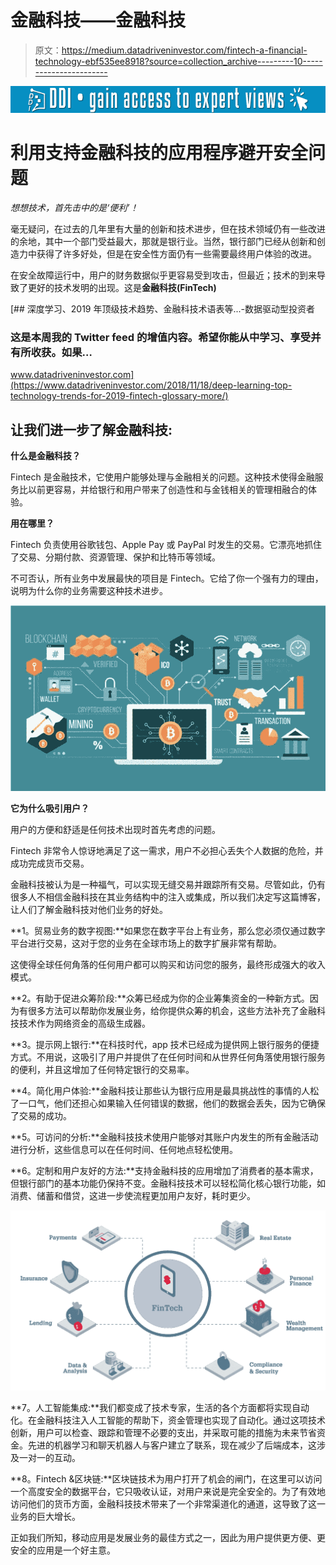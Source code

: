 # 金融科技——金融科技

> 原文：<https://medium.datadriveninvestor.com/fintech-a-financial-technology-ebf535ee8918?source=collection_archive---------10----------------------->

[![](img/f04d56467934125fd98ff88f88aa446f.png)](http://www.track.datadriveninvestor.com/1B9E)

# 利用支持金融科技的应用程序避开安全问题

*想想技术，首先击中的是‘便利’！*

毫无疑问，在过去的几年里有大量的创新和技术进步，但在技术领域仍有一些改进的余地，其中一个部门受益最大，那就是银行业。当然，银行部门已经从创新和创造力中获得了许多好处，但是在安全性方面仍有一些需要最终用户体验的改进。

在安全故障运行中，用户的财务数据似乎更容易受到攻击，但最近；技术的到来导致了更好的技术发明的出现。这是**金融科技(FinTech)**

[](https://www.datadriveninvestor.com/2018/11/18/deep-learning-top-technology-trends-for-2019-fintech-glossary-more/) [## 深度学习、2019 年顶级技术趋势、金融科技术语表等...-数据驱动型投资者

### 这是本周我的 Twitter feed 的增值内容。希望你能从中学习、享受并有所收获。如果…

www.datadriveninvestor.com](https://www.datadriveninvestor.com/2018/11/18/deep-learning-top-technology-trends-for-2019-fintech-glossary-more/) 

## 让我们进一步了解金融科技:

**什么是金融科技？**

Fintech 是金融技术，它使用户能够处理与金融相关的问题。这种技术使得金融服务比以前更容易，并给银行和用户带来了创造性和与金钱相关的管理相融合的体验。

**用在哪里？**

Fintech 负责使用谷歌钱包、Apple Pay 或 PayPal 时发生的交易。它漂亮地抓住了交易、分期付款、资源管理、保护和比特币等领域。

不可否认，所有业务中发展最快的项目是 Fintech。它给了你一个强有力的理由，说明为什么你的业务需要这种技术进步。

![](img/5e12f5f5ee281dd774fabd70496bf494.png)

**它为什么吸引用户？**

用户的方便和舒适是任何技术出现时首先考虑的问题。

Fintech 非常令人惊讶地满足了这一需求，用户不必担心丢失个人数据的危险，并成功完成货币交易。

金融科技被认为是一种福气，可以实现无缝交易并跟踪所有交易。尽管如此，仍有很多人不相信金融科技在其业务结构中的注入或集成，所以我们决定写这篇博客，让人们了解金融科技对他们业务的好处。

**1。贸易业务的数字视图:**如果您在数字平台上有业务，那么您必须仅通过数字平台进行交易，这对于您的业务在全球市场上的数字扩展非常有帮助。

这使得全球任何角落的任何用户都可以购买和访问您的服务，最终形成强大的收入模式。

**2。有助于促进众筹阶段:**众筹已经成为你的企业筹集资金的一种新方式。因为有很多方法可以帮助你发展业务，给你提供众筹的机会，这些方法补充了金融科技技术作为网络资金的高级生成器。

**3。提示网上银行:**在科技时代，app 技术已经成为提供网上银行服务的便捷方式。不用说，这吸引了用户并提供了在任何时间和从世界任何角落使用银行服务的便利，并且这增加了任何特定银行的交易率。

**4。简化用户体验:**金融科技让那些认为银行应用是最具挑战性的事情的人松了一口气，他们还担心如果输入任何错误的数据，他们的数据会丢失，因为它确保了交易的成功。

**5。可访问的分析:**金融科技技术使用户能够对其账户内发生的所有金融活动进行分析，这些信息可以在任何时间、任何地点轻松使用。

**6。定制和用户友好的方法:**支持金融科技的应用增加了消费者的基本需求，但银行部门的基本功能仍保持不变。金融科技技术可以轻松简化核心银行功能，如消费、储蓄和借贷，这进一步使流程更加用户友好，耗时更少。

![](img/24c927baa90814f9fed85dee5e71c472.png)

**7。人工智能集成:**我们都变成了技术专家，生活的各个方面都将实现自动化。在金融科技注入人工智能的帮助下，资金管理也实现了自动化。通过这项技术创新，用户可以检查、跟踪和管理不必要的支出，并采取可能的措施为未来节省资金。先进的机器学习和聊天机器人与客户建立了联系，现在减少了后端成本，这涉及一对一的互动。

**8。Fintech &区块链:**区块链技术为用户打开了机会的闸门，在这里可以访问一个高度安全的数据平台，它只吸收认证，对用户来说是完全安全的。为了有效地访问他们的货币方面，金融科技技术带来了一个非常渠道化的通道，这导致了这一业务的巨大增长。

正如我们所知，移动应用是发展业务的最佳方式之一，因此为用户提供更方便、更安全的应用是一个好主意。